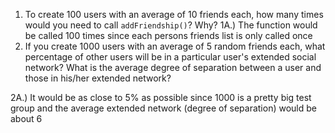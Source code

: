 1. To create 100 users with an average of 10 friends each, how many times would you need to call `addFriendship()`? Why?
1A.) The function would be called 100 times since each persons friends list is only called once
2. If you create 1000 users with an average of 5 random friends each, what percentage of other users
 will be in a particular user's extended social network? What is the average degree of separation between 
 a user and those in his/her extended network?
 
 2A.) It would be as close to 5% as possible since 1000 is a pretty big test group and the average extended network 
 (degree of separation) would be about 6
